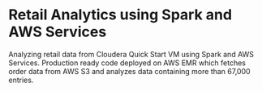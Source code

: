 # Retail Analytics using Spark and AWS Services

Analyzing retail data from Cloudera Quick Start VM using Spark and AWS Services.
Production ready code deployed on AWS EMR which fetches order data from AWS S3 and analyzes data containing more than 67,000 entries.
